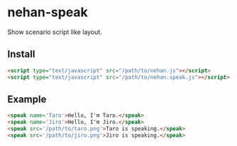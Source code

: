 # nehan-speak

Show scenario script like layout.

## Install

```html
<script type="text/javascript" src="/path/to/nehan.js"></script>
<script type="text/javascript" src="/path/to/nehan.speak.js"></script>
```

## Example

```html
<speak name='Taro'>Hello, I'm Taro.</speak>
<speak name='Jiro'>Hello, I'm Jiro.</speak>
<speak src='/path/to/taro.png'>Taro is speaking.</speak>
<speak src='/path/to/jiro.png'>Jiro is speaking.</speak>
```
